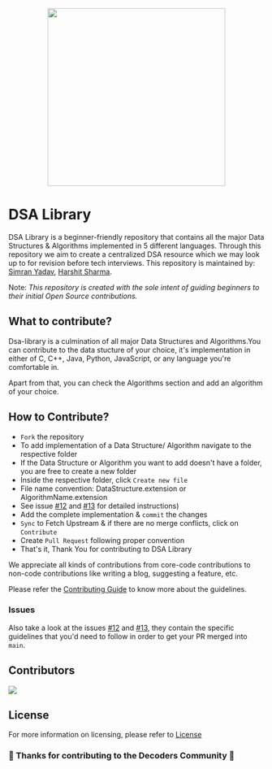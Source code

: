 <p align="center"><img src="https://w10.naukri.com/mailers/2022/naukri-learning/what-is/What-is-Data-Structures-and-Algorithms.jpg" height="350" /></p>

# DSA Library

DSA Library is a beginner-friendly repository that contains all the major Data Structures & Algorithms implemented in 5 different languages. Through this repository we aim to create a centralized DSA resource which we may look up to for revision before tech interviews.
This repository is maintained by: [Simran Yadav](https://github.com/ishiprayadav),  [Harshit Sharma](https://github.com/harshit-sharma-gits/).

Note: <i>This repository is created with the sole intent of guiding beginners to their initial Open Source contributions.</i>

## What to contribute?

Dsa-library is a culmination of all major Data Structures and Algorithms.You can contribute to the data stucture of your choice, it's implementation in either of C, C++, Java, Python, JavaScript, or any language you're comfortable in.

Apart from that, you can check the Algorithms section and add an algorithm of your choice. 


## How to Contribute?
- `Fork` the repository
- To add implementation of a Data Structure/ Algorithm navigate to the respective folder
- If the Data Structure or Algorithm you want to add doesn't have a folder, you are free to create a new folder
- Inside the respective folder, click `Create new file`
- File name convention: DataStructure.extension or AlgorithmName.extension
- See issue [#12](https://github.com/DecodersCommunity/dsa-library/issues/12) and [#13](https://github.com/DecodersCommunity/dsa-library/issues/12) for detailed instructions)
- Add the complete implementation & `commit` the changes
- `Sync` to Fetch Upstream & if there are no merge conflicts, click on `Contribute`
- Create `Pull Request` following proper convention
- That's it, Thank You for contributing to DSA Library


We appreciate all kinds of contributions from core-code contributions to non-code contributions like writing a blog, suggesting a feature, etc.

Please refer the [Contributing Guide](CONTRIBUTING.md) to know more about the guidelines.

### Issues

Also take a look at the issues [#12](https://github.com/DecodersCommunity/dsa-library/issues/12) and [#13](https://github.com/DecodersCommunity/dsa-library/issues/13), they contain the specific guidelines that you'd need to follow in order to get your PR merged into `main`.

## Contributors

<a href="https://github.com/DecodersCommunity/dsa-library/graphs/contributors">
  <img src="https://contrib.rocks/image?repo=DecodersCommunity/dsa-library" />
</a>

## License

For more information on licensing, please refer to [License](LICENSE)

### 🎉 Thanks for contributing to the Decoders Community 🎉
